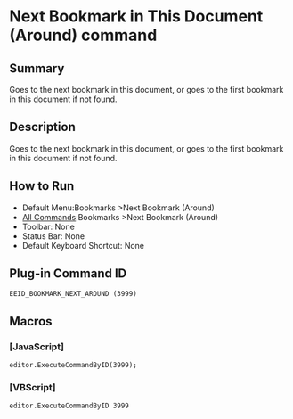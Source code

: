 # Next Bookmark in This Document (Around) command

## Summary

Goes to the next bookmark in this document, or goes to the first bookmark in this document if not found.

## Description

Goes to the next bookmark in this document, or goes to the first bookmark in this document if not found.

## How to Run

- Default Menu:Bookmarks \>Next Bookmark (Around)
- [All Commands](../tools/all_commands):Bookmarks \>Next Bookmark (Around)
- Toolbar: None
- Status Bar: None
- Default Keyboard Shortcut: None

## Plug-in Command ID

```
EEID_BOOKMARK_NEXT_AROUND (3999)```

## Macros

### \[JavaScript\]

```
editor.ExecuteCommandByID(3999);
```

### \[VBScript\]

```
editor.ExecuteCommandByID 3999
```
